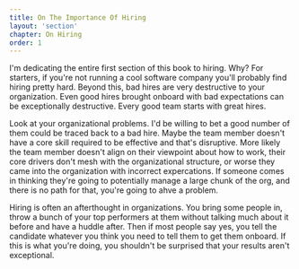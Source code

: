 ```yaml
---
title: On The Importance Of Hiring
layout: 'section'
chapter: On Hiring
order: 1
---
```


I'm dedicating the entire first section of this book to hiring. Why? For starters, if you're not running a cool software company you'll probably find hiring pretty hard. Beyond this, bad hires are very destructive to your organization. Even good hires brought onboard with bad expectations can be exceptionally destructive. Every good team starts with great hires.

Look at your organizational problems. I'd be willing to bet a good number of them could be traced back to a bad hire. Maybe the team member doesn't have a core skill required to be effective and that's disruptive. More likely the team member doesn't align on their viewpoint about how to work, their core drivers don't mesh with the organizational structure, or worse they came into the organization with incorrect expercations. If someone comes in thinking they're going to potentially manage a large chunk of the org, and there is no path for that, you're going to ahve a problem.

Hiring is often an afterthought in organizations. You bring some people in, throw a bunch of your top performers at them without talking much about it before and have a huddle after. Then if most people say yes, you tell the candidate whatever you think you need to tell them to get them onboard. If this is what you're doing, you shouldn't be surprised that your results aren't exceptional.